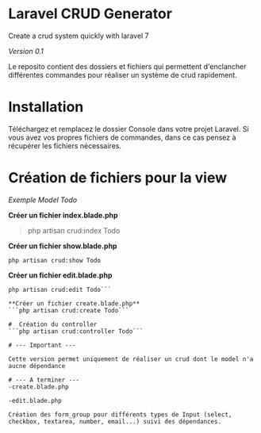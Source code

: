# Laravel CRUD Generator
Create a crud system quickly with laravel 7

*Version 0.1*

Le reposito contient des dossiers et fichiers qui permettent d'enclancher différentes commandes pour réaliser un système de crud rapidement.

# Installation

Téléchargez et remplacez le dossier Console dans votre projet Laravel.
Si vous avez vos propres fichiers de commandes, dans ce cas pensez à récupérer les fichiers nécessaires.

# Création de fichiers pour la view

*Exemple Model Todo*

**Créer un fichier index.blade.php**
> php artisan crud:index Todo

**Créer un fichier show.blade.php**

```
php artisan crud:show Todo
```

**Créer un fichier edit.blade.php**
```
php artisan crud:edit Todo```

**Créer un fichier create.blade.php**
```php artisan crud:create Todo```

#  Création du controller
```php artisan crud:controller Todo```

# --- Important ---

Cette version permet uniquement de réaliser un crud dont le model n'a aucne dépendance

# --- A terminer ---
-create.blade.php

-edit.blade.php

Création des form_group pour différents types de Input (select, checkbox, textarea, number, email...) suivi des dépendances.

